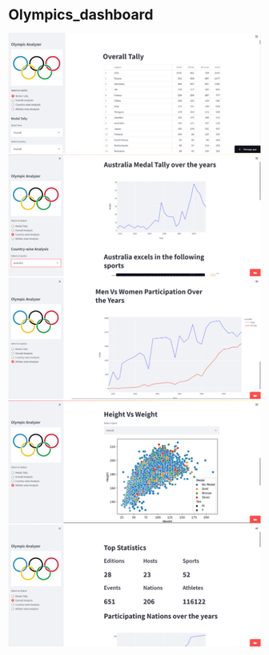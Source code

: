 # Olympics_dashboard
<img src="https://github.com/onkarjotsingh/Olympics_dashboard/blob/main/Medal_Tally.png">
<img src="https://github.com/onkarjotsingh/Olympics_dashboard/blob/main/Country_wise_analysis.png">
<img src="https://github.com/onkarjotsingh/Olympics_dashboard/blob/main/Athlete_wise_analysis2.png">
<img src="https://github.com/onkarjotsingh/Olympics_dashboard/blob/main/Athlete_wise_analysis.png">
<img src="https://github.com/onkarjotsingh/Olympics_dashboard/blob/main/Overall_Analysis.png">

